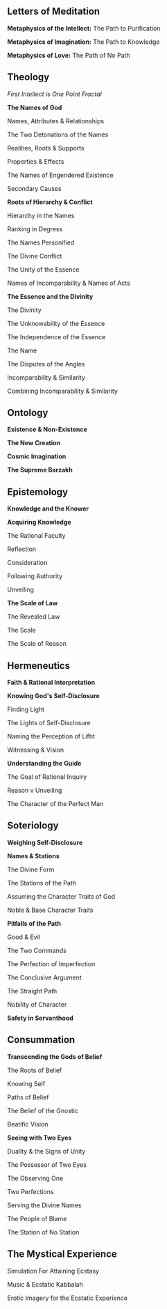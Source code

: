 ## Letters of Meditation

**Metaphysics of the Intellect:** The Path to Purification

**Metaphysics of Imagination:** The Path to Knowledge

**Metaphysics of Love:** The Path of No Path

## Theology

*First Intellect is One Point Fractal*

**The Names of God**

Names, Attributes & Relationships

The Two Detonations of the Names

Realities, Roots & Supports

Properties & Effects

The Names of Engendered Existence

Secondary Causes

**Roots of Hierarchy & Conflict**

Hierarchy in the Names

Ranking in Degress

The Names Personified

The Divine Conflict

The Unity of the Essence

Names of Incomparability & Names of Acts

**The Essence and the Divinity**

The Divinity

The Unknowability of the Essence

The Independence of the Essence

The Name 

The Disputes of the Angles

Incomparability & Similarity

Combining Incomparability & Similarity


## Ontology

**Existence & Non-Existence**

**The New Creation**

**Cosmic Imagination**

**The Supreme Barzakh**

## Epistemology

**Knowledge and the Knower**

**Acquiring Knowledge**

The Rational Faculty

Reflection

Consideration

Following Authority

Unveiling

**The Scale of Law**

The Revealed Law

The Scale

The Scale of Reason

## Hermeneutics

**Faith & Rational Interpretation**

**Knowing God's Self-Disclosure**

Finding Light

The Lights of Self-Disclosure

Naming the Perception of Lifht

Witnessing & Vision

**Understanding the Guide**

The Goal of Rational Inquiry

Reason v Unveiling

The Character of the Perfect Man

## Soteriology

**Weighing Self-Disclosure**

**Names & Stations**

The Divine Form

The Stations of the Path

Assuming the Character Traits of God

Noble & Base Character Traits

**Pitfalls of the Path**

Good & Evil

The Two Commands

The Perfection of Imperfection

The Conclusive Argument

The Straight Path

Nobility of Character

**Safety in Servanthood**

## Consummation

**Transcending the Gods of Belief**

The Roots of Belief

Knowing Self

Paths of Belief

The Belief of the Gnostic

Beatific Vision

**Seeing with Two Eyes**

Duality & the Signs of Unity

The Possessor of Two Eyes

The Observing One

Two Perfections

Serving the Divine Names

The People of Blame

The Station of No Station



## The Mystical Experience

Simulation For Attaining Ecstasy

Music & Ecstatic Kabbalah

Erotic Imagery for the Ecstatic Experience


